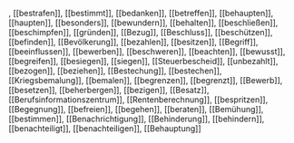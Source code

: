 , [[bestrafen]], [[bestimmt]], [[bedanken]], [[betreffen]], [[behaupten]], [[haupten]], [[besonders]], [[bewundern]], [[behalten]], [[beschließen]], [[beschimpfen]], [[gründen]], [[Bezug]], [[Beschluss]], [[beschützen]], [[befinden]], [[Bevölkerung]], [[bezahlen]], [[besitzen]], [[Begriff]], [[beeinflussen]], [[bewerben]], [[beschweren]], [[beachten]], [[bewusst]], [[begreifen]], [[besiegen]], [[siegen]], [[Steuerbescheid]], [[unbezahlt]], [[bezogen]], [[beziehen]], [[Bestechung]], [[bestechen]], [[Kriegsbemalung]], [[bemalen]], [[begrenzen]], [[begrenzt]], [[Bewerb]], [[besetzen]], [[beherbergen]], [[bezigen]], [[Besatz]], [[Berufsinformationszentrum]], [[Rentenberechnung]], [[bespritzen]], [[Begegnung]], [[befreien]], [[begehen]], [[beraten]], [[Bemühung]], [[bestimmen]], [[Benachrichtigung]], [[Behinderung]], [[behindern]], [[benachteiligt]], [[benachteiligen]], [[Behauptung]]